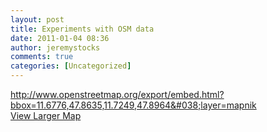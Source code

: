 ```yaml
---
layout: post
title: Experiments with OSM data
date: 2011-01-04 08:36
author: jeremystocks
comments: true
categories: [Uncategorized]
---
```

<a href="http://www.openstreetmap.org/export/embed.html?bbox=11.6776,47.8635,11.7249,47.8964&#038;layer=mapnik">http://www.openstreetmap.org/export/embed.html?bbox=11.6776,47.8635,11.7249,47.8964&#038;layer=mapnik</a><br /><a href="http://www.openstreetmap.org/?lat=47.87995&amp;lon=11.70125&amp;zoom=13&amp;layers=M">View Larger Map</a>

